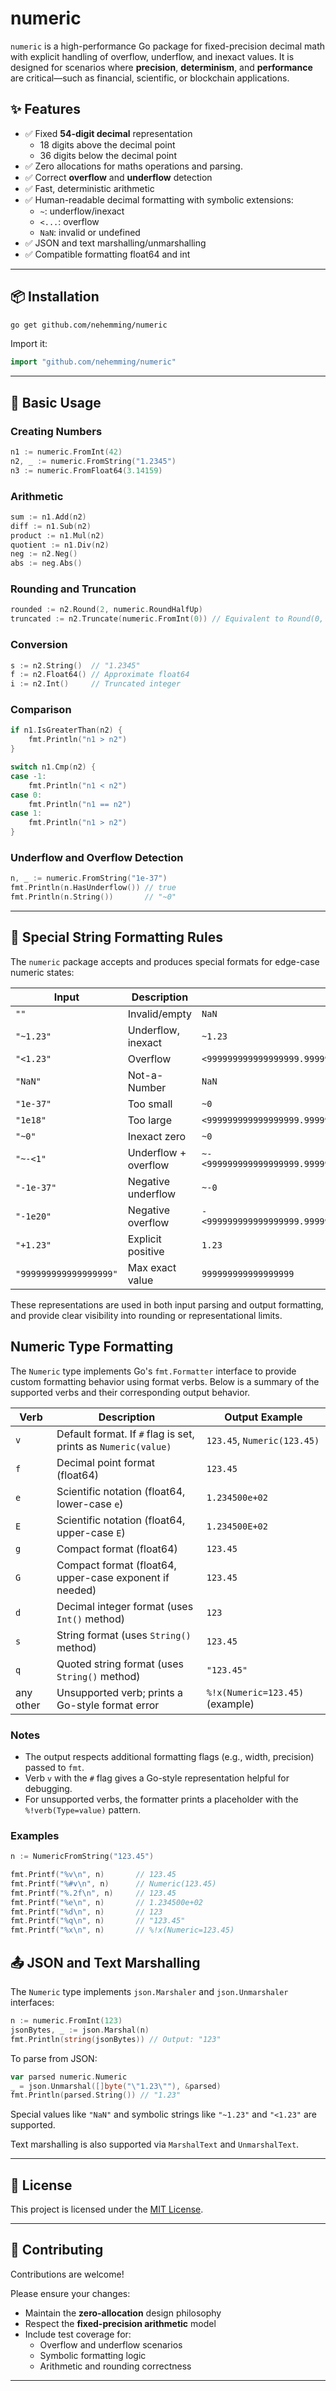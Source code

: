 # numeric

`numeric` is a high-performance Go package for fixed-precision decimal math with explicit handling of overflow, underflow, and inexact values. It is designed for scenarios where **precision**, **determinism**, and **performance** are critical—such as financial, scientific, or blockchain applications.

## ✨ Features

- ✅ Fixed **54-digit decimal** representation  
  - 18 digits above the decimal point  
  - 36 digits below the decimal point
- ✅ Zero allocations for maths operations and parsing.
- ✅ Correct **overflow** and **underflow** detection
- ✅ Fast, deterministic arithmetic
- ✅ Human-readable decimal formatting with symbolic extensions:
  - `~`: underflow/inexact
  - `<...`: overflow
  - `NaN`: invalid or undefined
- ✅ JSON and text marshalling/unmarshalling
- ✅ Compatible formatting float64 and int 

---

## 📦 Installation

```bash
go get github.com/nehemming/numeric
```

Import it:

```go
import "github.com/nehemming/numeric"
```

---

## 🚀 Basic Usage

### Creating Numbers

```go
n1 := numeric.FromInt(42)
n2, _ := numeric.FromString("1.2345")
n3 := numeric.FromFloat64(3.14159)
```

### Arithmetic

```go
sum := n1.Add(n2)
diff := n1.Sub(n2)
product := n1.Mul(n2)
quotient := n1.Div(n2)
neg := n2.Neg()
abs := neg.Abs()
```

### Rounding and Truncation

```go
rounded := n2.Round(2, numeric.RoundHalfUp)
truncated := n2.Truncate(numeric.FromInt(0)) // Equivalent to Round(0, RoundTowards)
```

### Conversion

```go
s := n2.String()  // "1.2345"
f := n2.Float64() // Approximate float64
i := n2.Int()     // Truncated integer
```

### Comparison

```go
if n1.IsGreaterThan(n2) {
    fmt.Println("n1 > n2")
}

switch n1.Cmp(n2) {
case -1:
    fmt.Println("n1 < n2")
case 0:
    fmt.Println("n1 == n2")
case 1:
    fmt.Println("n1 > n2")
}
```

### Underflow and Overflow Detection

```go
n, _ := numeric.FromString("1e-37")
fmt.Println(n.HasUnderflow()) // true
fmt.Println(n.String())       // "~0"
```

---

## 🔢 Special String Formatting Rules

The `numeric` package accepts and produces special formats for edge-case numeric states:

| Input                            | Description              | Output                                                                 |
|----------------------------------|---------------------------|------------------------------------------------------------------------|
| `""`                             | Invalid/empty             | `NaN`                                                                  |
| `"~1.23"`                        | Underflow, inexact        | `~1.23`                                                                |
| `"<1.23"`                        | Overflow                  | `<999999999999999999.999999999999999999999999999999999999`            |
| `"NaN"`                          | Not-a-Number              | `NaN`                                                                  |
| `"1e-37"`                        | Too small                 | `~0`                                                                   |
| `"1e18"`                         | Too large                 | `<999999999999999999.999999999999999999999999999999999999`            |
| `"~0"`                           | Inexact zero              | `~0`                                                                   |
| `"~-<1"`                         | Underflow + overflow      | `~-<999999999999999999.999999999999999999999999999999999999`          |
| `"-1e-37"`                       | Negative underflow        | `~-0`                                                                  |
| `"-1e20"`                        | Negative overflow         | `-<999999999999999999.999999999999999999999999999999999999`           |
| `"+1.23"`                        | Explicit positive         | `1.23`                                                                 |
| `"999999999999999999"`          | Max exact value           | `999999999999999999`                                                  |

These representations are used in both input parsing and output formatting, and provide clear visibility into rounding or representational limits.

## Numeric Type Formatting

The `Numeric` type implements Go's `fmt.Formatter` interface to provide custom formatting behavior using format verbs. Below is a summary of the supported verbs and their corresponding output behavior.

| Verb | Description                                                                 | Output Example                   |
|------|-----------------------------------------------------------------------------|----------------------------------|
| `v`  | Default format. If `#` flag is set, prints as `Numeric(value)`             | `123.45`, `Numeric(123.45)`      |
| `f`  | Decimal point format (float64)                                              | `123.45`                         |
| `e`  | Scientific notation (float64, lower-case `e`)                              | `1.234500e+02`                   |
| `E`  | Scientific notation (float64, upper-case `E`)                              | `1.234500E+02`                   |
| `g`  | Compact format (float64)                                                   | `123.45`                         |
| `G`  | Compact format (float64, upper-case exponent if needed)                    | `123.45`                         |
| `d`  | Decimal integer format (uses `Int()` method)                               | `123`                            |
| `s`  | String format (uses `String()` method)                                     | `123.45`                         |
| `q`  | Quoted string format (uses `String()` method)                              | `"123.45"`                       |
| any other | Unsupported verb; prints a Go-style format error                     | `%!x(Numeric=123.45)` (example)  |

### Notes
- The output respects additional formatting flags (e.g., width, precision) passed to `fmt`.
- Verb `v` with the `#` flag gives a Go-style representation helpful for debugging.
- For unsupported verbs, the formatter prints a placeholder with the `%!verb(Type=value)` pattern.

### Examples

```go
n := NumericFromString("123.45")

fmt.Printf("%v\n", n)       // 123.45
fmt.Printf("%#v\n", n)      // Numeric(123.45)
fmt.Printf("%.2f\n", n)     // 123.45
fmt.Printf("%e\n", n)       // 1.234500e+02
fmt.Printf("%d\n", n)       // 123
fmt.Printf("%q\n", n)       // "123.45"
fmt.Printf("%x\n", n)       // %!x(Numeric=123.45)
```

## 📤 JSON and Text Marshalling

The `Numeric` type implements `json.Marshaler` and `json.Unmarshaler` interfaces:

```go
n := numeric.FromInt(123)
jsonBytes, _ := json.Marshal(n)
fmt.Println(string(jsonBytes)) // Output: "123"
```

To parse from JSON:

```go
var parsed numeric.Numeric
_ = json.Unmarshal([]byte("\"1.23\""), &parsed)
fmt.Println(parsed.String()) // "1.23"
```

Special values like `"NaN"` and symbolic strings like `"~1.23"` and `"<1.23"` are supported.

Text marshalling is also supported via `MarshalText` and `UnmarshalText`.

---

## 📜 License

This project is licensed under the [MIT License](LICENSE).

---

## 🙋 Contributing

Contributions are welcome!

Please ensure your changes:

- Maintain the **zero-allocation** design philosophy
- Respect the **fixed-precision arithmetic** model
- Include test coverage for:
  - Overflow and underflow scenarios
  - Symbolic formatting logic
  - Arithmetic and rounding correctness

---
